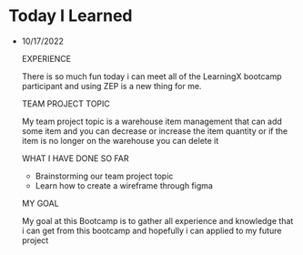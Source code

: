 # Today I Learned

- 10/17/2022

  EXPERIENCE
  
  There is so much fun today i can meet all of the LearningX bootcamp participant and using ZEP is a new thing for me.
  
  TEAM PROJECT TOPIC
  
  My team project topic is a warehouse item management that can add some item and you can decrease or increase the item quantity or if the item is no longer on the     warehouse you can delete it
  
  WHAT I HAVE DONE SO FAR
  
  - Brainstorming our team project topic
  - Learn how to create a wireframe through figma

  MY GOAL
  
  My goal at this Bootcamp is to gather all experience and knowledge that i can get from this bootcamp and hopefully i can applied to my future project
  
